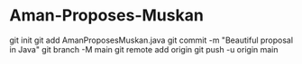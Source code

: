 # Aman-Proposes-Muskan
git init
git add AmanProposesMuskan.java
git commit -m "Beautiful proposal in Java"
git branch -M main
git remote add origin <your-repository-link>
git push -u origin main
